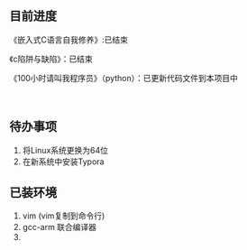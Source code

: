 ## 目前进度

《嵌入式C语言自我修养》:已结束

《c陷阱与缺陷》：已结束

《100小时请叫我程序员》（python）：已更新代码文件到本项目中

​	

## 待办事项

1. 将Linux系统更换为64位
2. 在新系统中安装Typora

## 已装环境

1. vim (vim复制到命令行)
2. gcc-arm 联合编译器
3. 